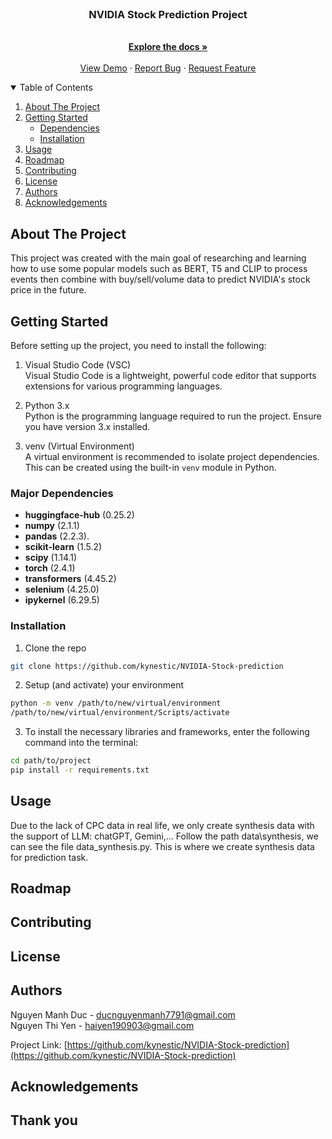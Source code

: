 <!-- PROJECT LOGO -->
<br />
<p align="center">
  <h3 align="center">NVIDIA Stock Prediction Project</h3>

  <p align="center">
    <br />
    <a href="document\moredetaildocs.txt"><strong>Explore the docs »</strong></a>
    <br />
    <br />
    <a href="#usage">View Demo</a>
    ·
    <a href="https://github.com/kynestic/NVIDIA-Stock-prediction/issues">Report Bug</a>
    ·
    <a href="https://github.com/kynestic/NVIDIA-Stock-prediction/issues">Request Feature</a>
  </p>
</p>



<!-- TABLE OF CONTENTS -->
<details open="open">
  <summary>Table of Contents</summary>
  <ol>
    <li>
      <a href="#about-the-project">About The Project</a>
    </li>
    <li>
      <a href="#getting-started">Getting Started</a>
      <ul>
        <li><a href="#dependencies">Dependencies</a></li>
        <li><a href="#installation">Installation</a></li>
      </ul>
    </li>
    <li><a href="#usage">Usage</a></li>
    <li><a href="#roadmap">Roadmap</a></li>
    <li><a href="#contributing">Contributing</a></li>
    <li><a href="#license">License</a></li>
    <li><a href="#authors">Authors</a></li>
    <li><a href="#acknowledgements">Acknowledgements</a></li>
  </ol>
</details>



<!-- ABOUT THE PROJECT -->
## About The Project

This project was created with the main goal of researching and learning how to use some popular models such as BERT, T5 and CLIP to process events then combine with buy/sell/volume data to predict NVIDIA's stock price in the future.

<!-- GETTING STARTED -->
## Getting Started
Before setting up the project, you need to install the following:

1. Visual Studio Code (VSC)  
  Visual Studio Code is a lightweight, powerful code editor that supports extensions for various programming languages.

2. Python 3.x  
  Python is the programming language required to run the project. Ensure you have version 3.x installed.

3. venv (Virtual Environment)  
  A virtual environment is recommended to isolate project dependencies. This can be created using the built-in `venv` module in Python.

### Major Dependencies
- **huggingface-hub** (0.25.2)
- **numpy** (2.1.1)
- **pandas** (2.2.3).
- **scikit-learn** (1.5.2)
- **scipy** (1.14.1)
- **torch** (2.4.1)
- **transformers** (4.45.2)
- **selenium** (4.25.0)
- **ipykernel** (6.29.5)  

### Installation
1. Clone the repo
  ```sh
  git clone https://github.com/kynestic/NVIDIA-Stock-prediction
  ```
2. Setup (and activate) your environment
  ```sh
  python -m venv /path/to/new/virtual/environment
  /path/to/new/virtual/environment/Scripts/activate
  ```
3. To install the necessary libraries and frameworks, enter the following command into the terminal:
  ```sh
  cd path/to/project
  pip install -r requirements.txt
  ```


<!-- USAGE EXAMPLES -->
## Usage
  Due to the lack of CPC data in real life, we only create synthesis data with the support of LLM: chatGPT, Gemini,...
  Follow the path data\synthesis, we can see the file data_synthesis.py. This is where we create synthesis data for prediction task.

<!-- ROADMAP -->
## Roadmap


<!-- CONTRIBUTING -->
## Contributing


<!-- LICENSE -->
## License


<!-- Authors -->
## Authors
Nguyen Manh Duc - ducnguyenmanh7791@gmail.com  
Nguyen Thi Yen - haiyen190903@gmail.com  

Project Link: [https://github.com/kynestic/NVIDIA-Stock-prediction](https://github.com/kynestic/NVIDIA-Stock-prediction)


<!-- ACKNOWLEDGEMENTS -->
## Acknowledgements


## Thank you

<!-- If this is useful: [![Buy me a coffee](https://www.buymeacoffee.com/assets/img/guidelines/download-assets-sm-1.svg)](https://www.buymeacoffee.com/catiaspsilva) -->
